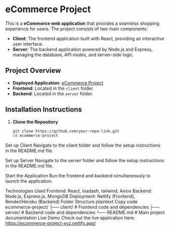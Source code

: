 
# eCommerce Project

This is a  **eCommerce web application** that provides a seamless shopping experience for users. The project consists of two main components:

- **Client**: The frontend application built with React, providing an interactive user interface.
- **Server**: The backend application powered by Node.js and Express, managing the database, API routes, and server-side logic.

## Project Overview

- **Deployed Application**: [eCommerce Project](https://ecommerce-project-xyz.netlify.app/)
- **Frontend**: Located in the `client` folder.
- **Backend**: Located in the `server` folder.



## Installation Instructions

1. **Clone the Repository**  
   ```bash
   git clone https://github.com/your-repo-link.git
   cd ecommerce-project
Set up Client
Navigate to the client folder and follow the setup instructions in the README.md file.

Set up Server
Navigate to the server folder and follow the setup instructions in the README.md file.

Start the Application
Run the frontend and backend simultaneously to launch the application.

Technologies Used
Frontend: React, loadash, tailwind, Axios
Backend: Node.js, Express.js, MongoDB
Deployment: Netlify (Frontend), Render/Heroku (Backend)
Folder Structure
plaintext
Copy code
ecommerce-project/
├── client/   # Frontend code and dependencies
├── server/   # Backend code and dependencies
└── README.md # Main project documentation
Live Demo
Check out the live application here: https://ecommerce-project-xyz.netlify.app/
